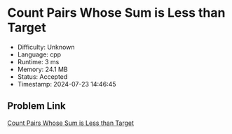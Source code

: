 # Count Pairs Whose Sum is Less than Target

- Difficulty: Unknown
- Language: cpp
- Runtime: 3 ms
- Memory: 24.1 MB
- Status: Accepted
- Timestamp: 2024-07-23 14:46:45

## Problem Link
[Count Pairs Whose Sum is Less than Target](https://leetcode.com/problems/count-pairs-whose-sum-is-less-than-target)

